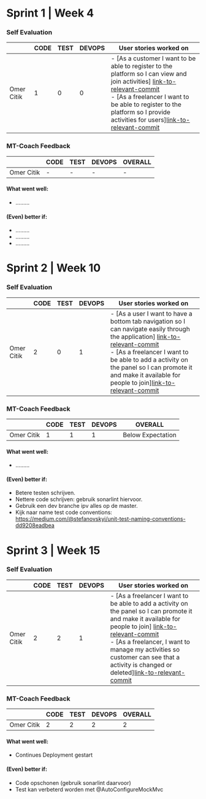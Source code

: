 # Sprint 1 | Week 4

### Self Evaluation

|               | CODE    |TEST   |DEVOPS  | User stories worked on                           |
|---------------|---------|-------|--------|---------------------------------------------------|
| Omer Citik  |  1  |  0   |   0     |- [As a customer I want to be able to register to the platform so I can view and join activities]     [link-to-relevant-commit](https://gitlab.fdmci.hva.nl/project-se/2122/ivse1/IVSE1-FITEE/fiteesportsapp/-/commit/690b280536d08fcb7ef05f73b71f230fecf62c43) <br> - [As a freelancer I want to be able to register to the platform so I provide activities for users][link-to-relevant-commit](https://gitlab.fdmci.hva.nl/project-se/2122/ivse1/IVSE1-FITEE/fiteesportsapp/-/commit/690b280536d08fcb7ef05f73b71f230fecf62c43) |


### MT-Coach Feedback

|               | CODE |TEST | DEVOPS   |OVERALL   |
|---------------|------|-----|----------|--------------------|
| Omer Citik   |  -  | - |   -    | - |

#### What went well:
 - .........

#### (Even) better if:
- .........
- .........
- .........


# Sprint 2 | Week 10

### Self Evaluation

|               | CODE    |TEST   |DEVOPS  | User stories worked on                           |
|---------------|---------|-------|--------|---------------------------------------------------|
| Omer Citik  |  2  |  0   |   1     |- [As a user I want to have a bottom tab navigation so I can navigate easily through the application]     [link-to-relevant-commit](https://gitlab.fdmci.hva.nl/project-se/2122/ivse1/IVSE1-FITEE/fiteesportsapp/-/commit/6653bf9a50a8854893bcddf325f0a55e481a13fb) <br> - [As a freelancer I want to be able to add a activity on the panel so I can promote it and make it available for people to join][link-to-relevant-commit](https://gitlab.fdmci.hva.nl/project-se/2122/ivse1/IVSE1-FITEE/fiteesportsapp/-/commit/bdaf79f401848932c1362655701324f1752d0699) |


### MT-Coach Feedback

|               | CODE |TEST | DEVOPS   |OVERALL   |
|---------------|------|-----|----------|--------------------|
| Omer Citik   |  1  | 1 |   1    | Below Expectation |

#### What went well:
 - .........

#### (Even) better if:
- Betere testen schrijven.
- Nettere code schrijven: gebruik sonarlint hiervoor.
- Gebruik een dev branche ipv alles op de master.
- Kijk naar name test code conventions: https://medium.com/@stefanovskyi/unit-test-naming-conventions-dd9208eadbea

# Sprint 3 | Week 15

### Self Evaluation

|               | CODE    |TEST   |DEVOPS  | User stories worked on                           |
|---------------|---------|-------|--------|---------------------------------------------------|
| Omer Citik  |  2  |  2   |   1     |- [As a freelancer I want to be able to add a activity on the panel so I can promote it and make it available for people to join]     [link-to-relevant-commit](https://gitlab.fdmci.hva.nl/project-se/2122/ivse1/IVSE1-FITEE/fiteesportsapp/-/commit/b772b2fe2e64d634147c91d8041128ffb0da4c20) <br> - [As a freelancer, I want to manage my activities so customer can see that a activity is changed or deleted][link-to-relevant-commit](https://gitlab.fdmci.hva.nl/project-se/2122/ivse1/IVSE1-FITEE/fiteesportsapp/-/commit/b61055b0645e8bb9367fd8aa2eb5b63645a07a35) |


### MT-Coach Feedback

|               | CODE |TEST | DEVOPS   |OVERALL   |
|---------------|------|-----|----------|--------------------|
| Omer Citik   |  2  | 2 |   2    | 2 |

#### What went well:
 - Continues Deployment gestart 

#### (Even) better if:
- Code opschonen (gebruik sonarlint daarvoor)
- Test kan verbeterd worden met @AutoConfigureMockMvc
